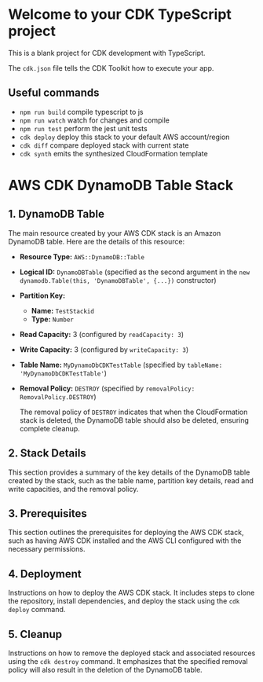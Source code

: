 # Welcome to your CDK TypeScript project

This is a blank project for CDK development with TypeScript.

The `cdk.json` file tells the CDK Toolkit how to execute your app.

## Useful commands

* `npm run build`   compile typescript to js
* `npm run watch`   watch for changes and compile
* `npm run test`    perform the jest unit tests
* `cdk deploy`      deploy this stack to your default AWS account/region
* `cdk diff`        compare deployed stack with current state
* `cdk synth`       emits the synthesized CloudFormation template



# AWS CDK DynamoDB Table Stack

## 1. DynamoDB Table

The main resource created by your AWS CDK stack is an Amazon DynamoDB table. Here are the details of this resource:

- **Resource Type:** `AWS::DynamoDB::Table`
  
- **Logical ID:** `DynamoDBTable` (specified as the second argument in the `new dynamodb.Table(this, 'DynamoDBTable', {...})` constructor)

- **Partition Key:**
  - **Name:** `TestStackid`
  - **Type:** `Number`

- **Read Capacity:** 3 (configured by `readCapacity: 3`)

- **Write Capacity:** 3 (configured by `writeCapacity: 3`)

- **Table Name:** `MyDynamoDbCDKTestTable` (specified by `tableName: 'MyDynamoDbCDKTestTable'`)

- **Removal Policy:** `DESTROY` (specified by `removalPolicy: RemovalPolicy.DESTROY`)

   The removal policy of `DESTROY` indicates that when the CloudFormation stack is deleted, the DynamoDB table should also be deleted, ensuring complete cleanup.

## 2. Stack Details

This section provides a summary of the key details of the DynamoDB table created by the stack, such as the table name, partition key details, read and write capacities, and the removal policy.

## 3. Prerequisites

This section outlines the prerequisites for deploying the AWS CDK stack, such as having AWS CDK installed and the AWS CLI configured with the necessary permissions.

## 4. Deployment

Instructions on how to deploy the AWS CDK stack. It includes steps to clone the repository, install dependencies, and deploy the stack using the `cdk deploy` command.

## 5. Cleanup

Instructions on how to remove the deployed stack and associated resources using the `cdk destroy` command. It emphasizes that the specified removal policy will also result in the deletion of the DynamoDB table.
